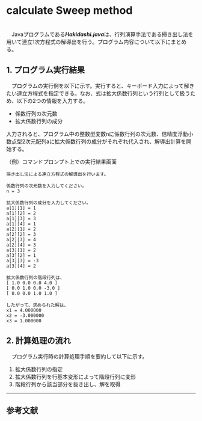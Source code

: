 # calculate Sweep method

<br>&emsp;Javaプログラムである***Hakidashi.java***は、行列演算手法である掃き出し法を用いて連立1次方程式の解導出を行う。プログラム内容について以下にまとめる。

## 1. プログラム実行結果

&emsp;プログラムの実行例を以下に示す。実行すると、キーボード入力によって解きたい連立方程式を指定できる。なお、式は拡大係数行列という行列として扱うため、以下の2つの情報を入力する。

- 係数行列の次元数
- 拡大係数行列の成分

入力されると、プログラム中の整数型変数nに係数行列の次元数、倍精度浮動小数点型2次元配列aに拡大係数行列の成分がそれぞれ代入され、解導出計算を開始する。

（例）コマンドプロンプト上での実行結果画面
```
掃き出し法による連立方程式の解導出を行います。

係数行列の次元数を入力してください。
n = 3

拡大係数行列の成分を入力してください。
a[1][1] = 1
a[1][2] = 2
a[1][3] = 3
a[1][4] = 1
a[2][1] = 2
a[2][2] = 3
a[2][3] = 4
a[2][4] = 3
a[3][1] = 2
a[3][2] = 1
a[3][3] = -3
a[3][4] = 2 

拡大係数行列の階段行列は、
[ 1.0 0.0 0.0 4.0 ]
[ 0.0 1.0 0.0 -3.0 ]
[ 0.0 0.0 1.0 1.0 ]

したがって、求められた解は、
x1 = 4.000000
x2 = -3.000000
x3 = 1.000000
```

## 2. 計算処理の流れ

&emsp;プログラム実行時の計算処理手順を要約して以下に示す。
1. 拡大係数行列の指定
2. 拡大係数行列を行基本変形によって階段行列に変形
3. 階段行列から該当部分を抜き出し、解を取得

---

## 参考文献

